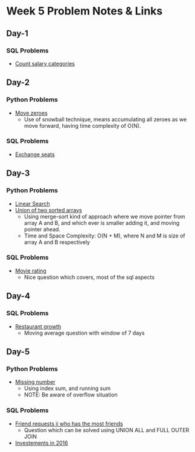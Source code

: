 # Week 5 Problem Notes & Links

## Day-1
### SQL Problems
- [Count salary categories](https://leetcode.com/problems/count-salary-categories/description/?envType=study-plan-v2&envId=top-sql-50)

## Day-2
### Python Problems
- [Move zeroes](https://leetcode.com/problems/move-zeroes/)
    + Use of snowball technique, means accumulating all zeroes as we move forward, having time complexity of O(N).
### SQL Problems
- [Exchange seats](https://leetcode.com/problems/exchange-seats/?envType=study-plan-v2&envId=top-sql-50)

## Day-3
### Python Problems
- [Linear Search](https://www.geeksforgeeks.org/problems/search-an-element-in-an-array-1587115621/1)
- [Union of two sorted arrays](https://www.geeksforgeeks.org/problems/union-of-two-sorted-arrays-1587115621/1)
    + Using merge-sort kind of approach where we move pointer from array A and B, and which ever is smaller adding it, and moving pointer ahead.
    + Time and Space Complexity: O(N + M), where N and M is size of array A and B respectively
### SQL Problems
- [Movie rating](https://leetcode.com/problems/movie-rating/description/?envType=study-plan-v2&envId=top-sql-50)
    + Nice question which covers, most of the sql aspects

## Day-4
### SQL Problems
- [Restaurant growth](https://leetcode.com/problems/restaurant-growth/description/)
    + Moving average question with window of 7 days

## Day-5
### Python Problems
- [Missing number](https://leetcode.com/problems/missing-number/)
    + Using index sum, and running sum
    + NOTE: Be aware of overflow situation
### SQL Problems
- [Friend requests ii who has the most friends](https://leetcode.com/problems/friend-requests-ii-who-has-the-most-friends/?envType=study-plan-v2&envId=top-sql-50)
    + Question which can be solved using UNION ALL and FULL OUTER JOIN
- [Investements in 2016](https://leetcode.com/problems/investments-in-2016/?envType=study-plan-v2&envId=top-sql-50)